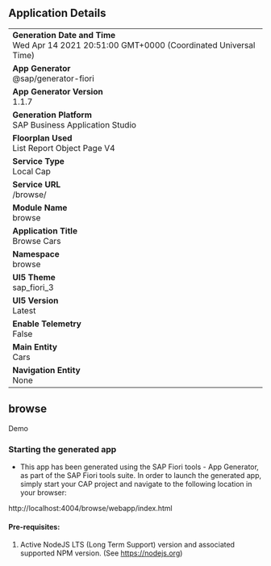 ## Application Details
|               |
| ------------- |
|**Generation Date and Time**<br>Wed Apr 14 2021 20:51:00 GMT+0000 (Coordinated Universal Time)|
|**App Generator**<br>@sap/generator-fiori|
|**App Generator Version**<br>1.1.7|
|**Generation Platform**<br>SAP Business Application Studio|
|**Floorplan Used**<br>List Report Object Page V4|
|**Service Type**<br>Local Cap|
|**Service URL**<br>/browse/
|**Module Name**<br>browse|
|**Application Title**<br>Browse Cars|
|**Namespace**<br>browse|
|**UI5 Theme**<br>sap_fiori_3|
|**UI5 Version**<br>Latest|
|**Enable Telemetry**<br>False|
|**Main Entity**<br>Cars|
|**Navigation Entity**<br>None|

## browse

Demo

### Starting the generated app

-   This app has been generated using the SAP Fiori tools - App Generator, as part of the SAP Fiori tools suite.  In order to launch the generated app, simply start your CAP project and navigate to the following location in your browser:

http://localhost:4004/browse/webapp/index.html

#### Pre-requisites:

1. Active NodeJS LTS (Long Term Support) version and associated supported NPM version.  (See https://nodejs.org)


